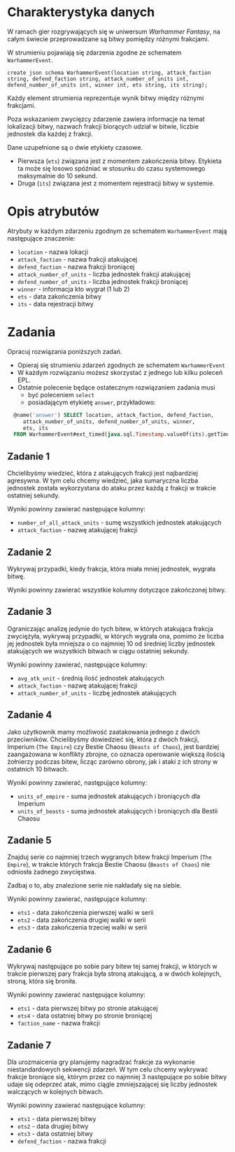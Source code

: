 # Charakterystyka danych
W ramach gier rozgrywających się w uniwersum *Warhammer Fantasy*, na całym świecie przeprowadzane są bitwy pomiędzy różnymi frakcjami. 

W strumieniu pojawiają się zdarzenia zgodne ze schematem `WarhammerEvent`.

```
create json schema WarhammerEvent(location string, attack_faction string, defend_faction string, attack_number_of_units int, defend_number_of_units int, winner int, ets string, its string);  
```

Każdy element strumienia reprezentuje wynik bitwy między różnymi frakcjami. 

Poza wskazaniem zwycięzcy zdarzenie zawiera informacje na temat lokalizacji bitwy, nazwach frakcji biorących udział w bitwie, liczbie jednostek dla każdej z frakcji.

Dane uzupełnione są o dwie etykiety czasowe.

- Pierwsza (`ets`) związana jest z momentem zakończenia bitwy.
  Etykieta ta może się losowo spóźniać w stosunku do czasu systemowego maksymalnie do 10 sekund.
- Druga (`its`) związana jest z momentem rejestracji bitwy w systemie.


# Opis atrybutów

Atrybuty w każdym zdarzeniu zgodnym ze schematem `WarhammerEvent` mają następujące znaczenie:

* `location` - nazwa lokacji
* `attack_faction` - nazwa frakcji atakującej
* `defend_faction` - nazwa frakcji broniącej
* `attack_number_of_units` - liczba jednostek frakcji atakującej
* `defend_number_of_units` - liczba jednostek frakcji broniącej
* `winner` - informacja kto wygrał (1 lub 2)
* `ets` - data zakończenia bitwy
* `its` - data rejestracji bitwy

# Zadania
Opracuj rozwiązania poniższych zadań. 
* Opieraj się strumieniu zdarzeń zgodnych ze schematem `WarhammerEvent`
* W każdym rozwiązaniu możesz skorzystać z jednego lub kilku poleceń EPL.
* Ostatnie polecenie będące ostatecznym rozwiązaniem zadania musi 
  * być poleceniem `select` 
  * posiadającym etykietę `answer`, przykładowo:

```sql
  @name('answer') SELECT location, attack_faction, defend_faction,
     attack_number_of_units, defend_number_of_units, winner, 
     ets, its
  FROM WarhammerEvent#ext_timed(java.sql.Timestamp.valueOf(its).getTime(), 3 sec)
```

## Zadanie 1
Chcielibyśmy wiedzieć, która z atakujących frakcji jest najbardziej agresywna.
W tym celu chcemy wiedzieć, jaka sumaryczna liczba jednostek została wykorzystana do ataku przez każdą z frakcji w trakcie ostatniej sekundy.

Wyniki powinny zawierać następujące kolumny:
- `number_of_all_attack_units` - sumę wszystkich jednostek atakujących
- `attack_faction` - nazwę atakującej frakcji

## Zadanie 2
Wykrywaj przypadki, kiedy frakcja, która miała mniej jednostek, wygrała bitwę.

Wyniki powinny zawierać wszystkie kolumny dotyczące zakończonej bitwy.


## Zadanie 3
Ograniczając analizę jedynie do tych bitew, w których atakująca frakcja zwyciężyła, wykrywaj przypadki, w których wygrała ona, pomimo że liczba jej jednostek była mniejsza o co najmniej 10 od średniej liczby jednostek atakujących we wszystkich bitwach w ciągu ostatniej sekundy.

Wyniki powinny zawierać, następujące kolumny:
- `avg_atk_unit` - średnią ilość jednostek atakujących
- `attack_faction` - nazwę atakującej frakcji
- `attack_number_of_units` - liczbę jednostek atakujących


## Zadanie 4
Jako użytkownik mamy możliwość zaatakowania jednego z dwóch przeciwników. Chcielibyśmy dowiedzieć się, która z dwóch frakcji, Imperium (`The Empire`) czy Bestie Chaosu (`Beasts of Chaos`), jest bardziej zaangażowana w konflikty zbrojne, co oznacza operowanie większą ilością żołnierzy podczas bitew, licząc zarówno obrony, jak i ataki z ich strony w ostatnich 10 bitwach. 

Wyniki powinny zawierać, następujące kolumny:

- `units_of_empire` - suma jednostek atakujących i broniących dla Imperium
- `units_of_beasts` - suma jednostek atakujących i broniących dla Bestii Chaosu


## Zadanie 5

Znajduj serie co najmniej trzech wygranych bitew frakcji Imperium (`The Empire`), w trakcie których frakcja Bestie Chaosu (`Beasts of Chaos`) nie odniosła żadnego zwycięstwa.

Zadbaj o to, aby znalezione serie nie nakładały się na siebie. 

Wyniki powinny zawierać, następujące kolumny:

- `ets1` - data zakończenia pierwszej walki w serii
- `ets2` - data zakończenia drugiej walki w serii
- `ets3` - data zakończenia trzeciej walki w serii

## Zadanie 6

Wykrywaj następujące po sobie pary bitew tej samej frakcji, w których w trakcie pierwszej pary frakcja była stroną atakującą, a w dwóch kolejnych, stroną, która się broniła. 

Wyniki powinny zawierać następujące kolumny:

- `ets1` - data pierwszej bitwy po stronie atakującej
- `ets4` - data ostatniej bitwy po stronie broniącej
- `faction_name` - nazwa frakcji

## Zadanie 7

Dla urozmaicenia gry planujemy nagradzać frakcje za wykonanie niestandardowych sekwencji zdarzeń. 
W tym celu chcemy wykrywać frakcje broniące się, którym przez co najmniej 3 następujące po sobie bitwy udaje się odeprzeć atak, mimo ciągle zmniejszającej się liczby jednostek walczących w kolejnych bitwach. 

Wyniki powinny zawierać następujące kolumny:
- `ets1` - data pierwszej bitwy 
- `ets2` - data drugiej bitwy 
- `ets3` - data ostatniej bitwy 
- `defend_faction` - nazwa frakcji
